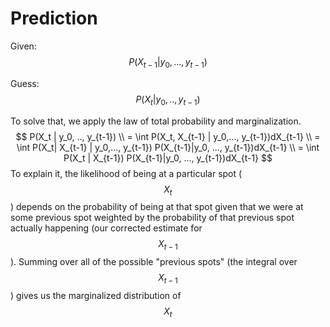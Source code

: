 # Prediction

Given: $$P(X_{t-1} | y_0, ..., y_{t-1})$$

Guess: $$P(X_t | y_0, .., y_{t-1})$$

To solve that, we apply the law of total probability and marginalization.
$$
P(X_t | y_0, .., y_{t-1}) \\
= \int P(X_t, X_{t-1} | y_0,..., y_{t-1})dX_{t-1} \\
= \int P(X_t| X_{t-1} | y_0,..., y_{t-1}) P(X_{t-1}|y_0, ..., y_{t-1})dX_{t-1} \\
= \int P(X_t | X_{t-1}) P(X_{t-1}|y_0, ..., y_{t-1})dX_{t-1}
$$
To explain it, the likelihood of being at a particular spot ($$X_t$$) depends on the probability of being at that spot given that we were at some previous spot weighted by the probability of that previous spot actually happening (our corrected estimate for $$X_{t-1}$$).  Summing over all of the possible "previous spots" (the integral over $$X_{t-1}$$) gives us the marginalized distribution of $$X_t$$